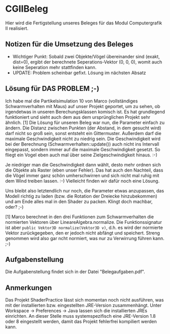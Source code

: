 # CGIIBeleg
Hier wird die Fertigstellung unseres Beleges für das Modul Computergrafik II realisiert.

## Notizen für die Umsetzung des Beleges
* Wichtiger Punkt: Sobald zwei Objekte/Vögel übereinander sind (exakt, dist=0), ergibt der berechnete Seperations-Vektor (0, 0, 0), womit auch keine Seperation mehr stattfinden kann.
* UPDATE: Problem scheinbar gefixt. Lösung im nächsten Absatz

## Lösung für DAS PROBLEM ;-)

Ich habe mal die Partikelsimulation 10 von Marco (vollständiges Schwarmverhalten mit Maus) auf unser Projekt geportet, um zu sehen, ob irgendetwas in unseren Berechungsklassen komisch ist. Es hat grundlegend funktioniert und sieht auch dem aus dem ursprünglichen Projekt sehr ähnlich. [1] Die Lösung für unseren Beleg war nun, die Parameter einfach zu ändern. Die Distanz zwischen Punkten (der Abstand, in dem gesucht wird) darf nicht so groß sein, sonst entsteht ein Gittermuster. Außerdem darf die maximale Geschwindigkeit nicht zu niedrig sein. Die Geschwindigkeit wird bei der Berechnung (Schwarmverhalten::update()) auch nicht ins Intervall eingepasst, sondern immer auf die maximale Geschwindigkeit gesetzt. So fliegt ein Vogel eben auch mal über seine Zielgeschwindigkeit hinaus. :-)

Je niedriger man die Geschwindigkeit dann wählt, desto mehr ordnen sich die Objekte als Raster (eben unser Fehler). Das hat auch den Nachteil, dass die Vögel immer ganz schön umherschwirren und sich nicht mal ruhig mit dem Wind treiben lassen. :-) Vielleicht finden wir dafür noch eine Lösung.

Uns bleibt also letztendlich nur noch, die Parameter etwas anzupassen, das Modell richtig zu laden (bzw. die Rotation der Dreiecke hinzubekommen) und am Ende alles mal in den Shader zu packen. Klingt doch machbar, oder? ;-)

[1] Marco berechnet in den drei Funktionen zum Schwarmverhalten die normierten Vektoren über LineareAlgebra.normalize. Die Funktionssignatur ist aber `public Vektor3D normalize(Vektor3D v)`, d.h. es wird der normierte Vektor zurückgegeben, den er jedoch nicht abfängt und speichert. Streng genommen wird also gar ncht normiert, was nur zu Verwirrung führen kann. ;-)

## Aufgabenstellung

Die Aufgabenstellung findet sich in der Datei "Belegaufgaben.pdf".

## Anmerkungen

Das Projekt ShaderPractice lässt sich momentan noch nicht ausführen, was mit der installierten bzw. eingestellten JRE-Version zusammenhängt. Unter Workspace -> Preferences -> Java lassen sich die installierten JREs einrichten. An dieser Stelle muss systemspezifisch eine JRE-Version 1.8 oder 8 eingestellt werden, damit das Projekt fehlerfrei kompiliert werden kann.
